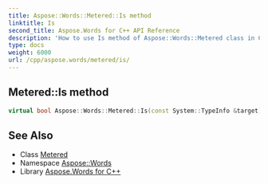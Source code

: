 ```yaml
---
title: Aspose::Words::Metered::Is method
linktitle: Is
second_title: Aspose.Words for C++ API Reference
description: 'How to use Is method of Aspose::Words::Metered class in C++.'
type: docs
weight: 6000
url: /cpp/aspose.words/metered/is/
---
```

## Metered::Is method




```cpp
virtual bool Aspose::Words::Metered::Is(const System::TypeInfo &target) const override
```

## See Also

* Class [Metered](../)
* Namespace [Aspose::Words](../../)
* Library [Aspose.Words for C++](../../../)
